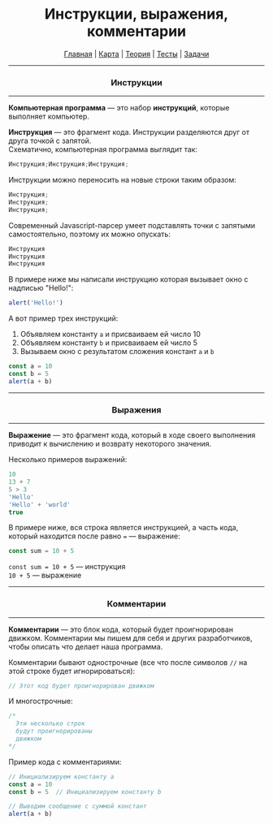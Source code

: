 <div align="center">

# Инструкции, выражения, комментарии

[Главная](https://github.com/dollaween/junior-roadmap/)
|
[Карта](/roadmap/README.md)
|
[Теория](/theory/README.md)
|
[Тесты](/tests/README.md)
|
[Задачи](/tasks/README.md)

</div>

---

<div align="center">

### Инструкции

</div>

---

**Компьютерная программа** — это набор **инструкций**, которые выполняет компьютер.

**Инструкция** — это фрагмент кода. Инструкции разделяются друг от друга точкой с запятой.  
Схематично, компьютерная программа выглядит так:
```js
Инструкция;Инструкция;Инструкция;
```

Инструкции можно переносить на новые строки таким образом:
```js
Инструкция;
Инструкция;
Инструкция;
```

Современный Javascript-парсер умеет подставлять точки с запятыми самостоятельно, поэтому их можно опускать:
```js
Инструкция
Инструкция
Инструкция
```

В примере ниже мы написали инструкцию которая вызывает окно с надписью "Hello!":
```js
alert('Hello!')
```

А вот пример трех инструкций:
1. Объявляем константу `a` и присваиваем ей число 10
2. Объявляем константу `b` и присваиваем ей число 5
3. Вызываем окно с результатом сложения констант `a` и `b`
```js
const a = 10
const b = 5
alert(a + b)
```

---

<div align="center">

### Выражения

</div>

---

**Выражение** — это фрагмент кода, который в ходе своего выполнения приводит к вычислению и возврату некоторого значения.

Несколько примеров выражений:
```js
10
13 + 7
5 > 3
'Hello'
'Hello' + 'world'
true
```

В примере ниже, вся строка является инструкцией, а часть кода, который находится после равно `=` — выражение:
```js
const sum = 10 + 5
```
`const sum = 10 + 5` — инструкция  
`10 + 5` — выражение

---

<div align="center">

### Комментарии

</div>

---

**Комментарии** — это блок кода, который будет проигнорирован движком. Комментарии мы пишем для себя и других разработчиков, чтобы описать что делает наша программа.

Комментарии бывают однострочные (все что после символов `//` на этой строке будет игнорироваться):
```js
// Этот код будет проигнорирован движком
```

И многострочные:
```js
/*
  Эти несколько строк
  будут проигнорированы
  движком
*/
```

Пример кода с комментариями:
```js
// Инициализируем константу a
const a = 10
const b = 5  // Инициализируем константу b

// Выводим сообщение с суммой констант
alert(a + b)
```
